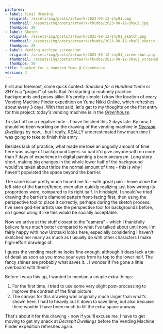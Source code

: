 ```yaml
---
pictures:
- label: Final drawing
  original: /assets/img/posts/artwork/2023-08-12-shy01.png
  thumbnail: /assets/img/posts/artwork/thumbs/2023-08-12-shy01.jpg
  thumbpos: 20
- label: Sketch
  original: /assets/img/posts/artwork/2023-08-12-shy01_sketch.png
  thumbnail: /assets/img/posts/artwork/thumbs/2023-08-12-shy01_sketch.jpg
  thumbpos: 25
- label: Vending machine screenshot
  original: /assets/img/posts/artwork/2023-08-12-shy01_screenshot.png
  thumbnail: /assets/img/posts/artwork/thumbs/2023-08-12-shy01_screenshot.jpg
  thumbpos: 50
title: Snacked for a Hundred Yume @ Greenhouse
version: 3
---
```

First and foremost, some quick context: *Snacked for a Hundred Yume* or *SHY* is a "project" of sorts that I'm starting to routinely practice backgrounds and poses alike.
It's pretty simple: I draw the location of every Vending Machine Finder expedition on [Yume Nikki Online](https://ynoproject.net/2kki), which refreshes about every 3 days.
With that said, let's get to my thoughts on the first entry for this project: today's vending machine is in the [*Greenhouse*](https://yume.wiki/2kki/Greenhouse).

To start off on a negative note... I have finished this 2 days late.
By now, I should've been working on the drawing of the vending machine in [*Decrepit Dwellings*](https://yume.wiki/2kki/Decrepit_Dwellings) by now... but I really, REALLY underestimated how much time I was going to take to finish this entry.

Besides lack of practice, what made me lose an ungodly amount of time here was usage of background layers so bad it'd give anyone with no more than 7 days of experience in digital painting a brain aneurysm.
Long story short, making big changes in the whole lower half of the background would've taken about thrice the normal amount of time - this is why I haven't populated the space beyond the barrier.

The same issue pretty much forced me to - with great pain - leave alone the left side of the barrier/fence, even after quickly realizing just how wrong its proportions were, compared to its right half.
In hindsight, I should've tried drawing the barrier's diamond pattern front-facing first, then using the perspective tool to place it correctly, perhaps during the sketch process.
I've seen god-tier artists use the perspective tool for backgrounds before, so I guess using it like this would be socially acceptable.

Now we arrive at the stuff closest to the "camera" - which I thankfully believe fares *much* better compared to what I've talked about until now.
I'm fairly happy with how Urotsuki looks here, especially considering I haven't sketched her nearly as much as I usually do with other characters I make high-effort drawings of.

I guess the vending machine looks fine enough, although it does lack a ton of detail as soon as you move your eyes from its top to the lower half.
The fancy shines are probably what saves it... I wonder if I've gone a little overboard with them?

Before I wrap this up, I wanted to mention a couple extra things:
1. For the first time, I tried to use some very slight post-processing to improve the contrast of the final picture.
2. The canvas for this drawing was originally much larger than what's shown here. 
I had to heavily cut it down to save time, but also becuase there wouldn't have been much to fill the extra space anyway.

That's about it for this drawing - now if you'll excuse me, I have to get moving to get my snack at *Decrepit Dwellings* before the Vending Machine Finder expedition refreshes again.
